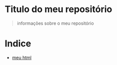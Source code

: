 # Titulo do meu repositório

> informações sobre o meu repositório

# Indice

* [meu html](https://github.com/dominicTorresmo/Meu-repositorio/blob/main/index.html)
